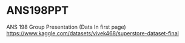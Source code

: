 # ANS198PPT
ANS 198 Group Presentation (Data In first page)
https://www.kaggle.com/datasets/vivek468/superstore-dataset-final

